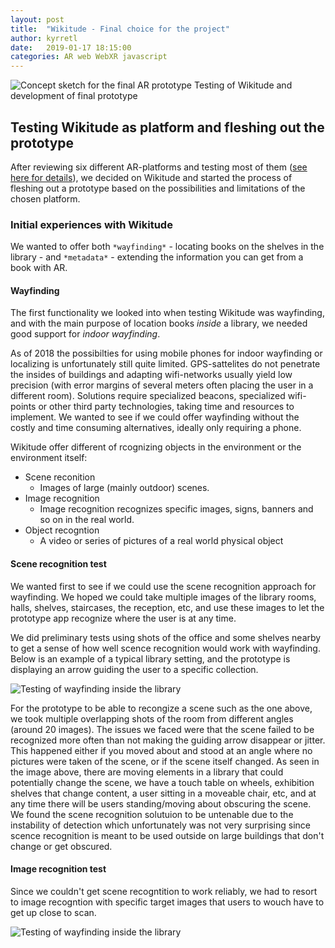```yaml
---
layout: post
title:  "Wikitude - Final choice for the project"
author: kyrretl
date:   2019-01-17 18:15:00
categories: AR web WebXR javascript
---
```


![Concept sketch for the final AR prototype](https://scriptotek.github.io/ar-project/assets/sketch.jpg "Concept sketch for the final AR prototype")
Testing of Wikitude and development of final prototype
<!-- more -->

## Testing Wikitude as platform and fleshing out the prototype

After reviewing six different AR-platforms and testing most of them ([see here for details](https://scriptotek.github.io/ar-project/)), we decided on Wikitude and started the process of fleshing out a prototype based on the possibilities and limitations of the chosen platform.

### Initial experiences with Wikitude

We wanted to offer both `*wayfinding*` - locating books on the shelves in the library - and `*metadata*` - extending the information you can get from a book with AR.

#### Wayfinding
The first functionality we looked into when testing Wikitude was wayfinding, and with the main purpose of location books *inside* a library, we needed good support for *indoor wayfinding*.

As of 2018 the possibilties for using mobile phones for indoor wayfinding or localizing is unfortunately still quite limited. GPS-sattelites do not penetrate the insides of buildings and adapting wifi-networks usually yield low precision (with error margins of several meters often placing the user in a different room). Solutions require specialized beacons, specialized wifi-points or other third party technologies, taking time and resources to implement.
We wanted to see if we could offer wayfinding without the costly and time consuming alternatives, ideally only requiring a phone.

Wikitude offer different of rcognizing objects in the environment or the environment itself:

* Scene reconition
  * Images of large (mainly outdoor) scenes. 
* Image recognition
  * Image recognition recognizes specific images, signs, banners and so on in the real world.
* Object recogntion
  * A video or series of pictures of a real world physical object



#### Scene recognition test

We wanted first to see if we could use the scene recognition approach for wayfinding. We hoped we could take multiple images of the library rooms, halls, shelves, staircases, the reception, etc, and use these images to let the prototype app recognize where the user is at any time.

We did preliminary tests using shots of the office and some shelves nearby to get a sense of how well scence recognition would work with wayfinding. Below is an example of a typical library setting, and the prototype is displaying an arrow guiding the user to a specific collection.

![Testing of wayfinding inside the library](https://scriptotek.github.io/ar-project/assets/wayfinding_scene_test.png "Testing of wayfinding inside the library")

For the prototype to be able to recongize a scene such as the one above, we took multiple overlapping shots of the room from different angles (around 20 images). The issues we faced were that the scene failed to be recognized more often than not making the guiding arrow disappear or jitter. This happened either if you moved about and stood at an angle where no pictures were taken of the scene, or if the scene itself changed. As seen in the image above, there are moving elements in a library that could potentially change the scene, we have a touch table on wheels, exhibition shelves that change content, a user sitting in a moveable chair, etc, and at any time there will be users standing/moving about obscuring the scene. We found the scene recognition solutuion to be untenable due to the instability of detection which unfortunately was not very surprising since scence recognition is meant to be used outside on large buildings that don't change or get obscured.

#### Image recognition test

Since we couldn't get scene recogntition to work reliably, we had to resort to image recogntion with specific target images that users to wouch have to get up close to scan.

![Testing of wayfinding inside the library](https://scriptotek.github.io/ar-project/assets/wayfinding_image_test.png "Testing of wayfinding inside the library")

